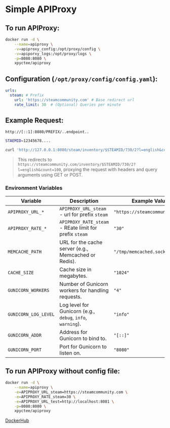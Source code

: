 # Simple APIProxy

## To run APIProxy:

```bash
docker run -d \
    --name=apiproxy \
    -v=apiproxy_config:/opt/proxy/config \
    -v=apiporxy_logs:/opt/proxy/logs \
    -p=8080:8080 \
    xpyctee/apiproxy
```

## Configuration (`/opt/proxy/config/config.yaml`):

```yaml
urls:
  steam: # Prefix
    url: 'https://steamcommunity.com' # Base redirect url
    rate_limit: 30  # (Optional) Queries per minute
```

## Example Request:
`http://[::1]:8080/PREFIX/..endpoint..`

```bash
STAEMID=12345678....

curl 'http://127.0.0.1:8080/steam/inventory/$STEAMID/730/2?l=english&count=100'
```

> This redirects to `https://steamcommunity.com/inventory/$STEAMID/730/2?l=english&count=100`, proxying the request with headers and query arguments using GET or POST.

### Environment Variables
| Variable                   | Description                                               | Example Value                  | Default                 |
|----------------------------|-----------------------------------------------------------|--------------------------------|-------------------------|
| `APIPROXY_URL_*`           | `APIPROXY_URL_steam` - url for prefix `steam`             | `"https://steamcommunity.com"` | `None`                  |
| `APIPROXY_RATE_*`          | `APIPROXY_RATE_steam` - REate limit for prefix `steam`    | `"30"`                         | `"0"`                   |
| `MEMCACHE_PATH`            | URL for the cache server (e.g., Memcached or Redis).      | `"/tmp/memcached.sock"`        | `"/tmp/memcached.sock"` |
| `CACHE_SIZE`               | Cache size in megabytes.                                  | `"1024"`                       | `"1024"`                |
| `GUNICORN_WORKERS`         | Number of Gunicorn workers for handling requests.         | `"4"`                          | `"4"`                   |
| `GUNICORN_LOG_LEVEL`       | Log level for Gunicorn (e.g., `debug`, `info`, `warning`).| `"info"`                       | `"info"`                |
| `GUNICORN_ADDR`            | Address for Gunicorn to bind to.                          | `"[::]"`                       | `"[::]"`                |
| `GUNICORN_PORT`            | Port for Gunicorn to listen on.                           | `"8080"`                       | `"8080"`                |


## To run APIProxy without config file:

```bash
docker run -d \
    --name=apiproxy \
    -e=APIPROXY_URL_steam=https://steamcommunity.com \
    -e=APIPROXY_RATE_steam=30 \
    -e=APIPROXY_URL_test=http://localhost:8081 \
    -p=8080:8080 \
    xpyctee/apiproxy
```


[DockerHub](https://hub.docker.com/r/xpyctee/apiproxy)
